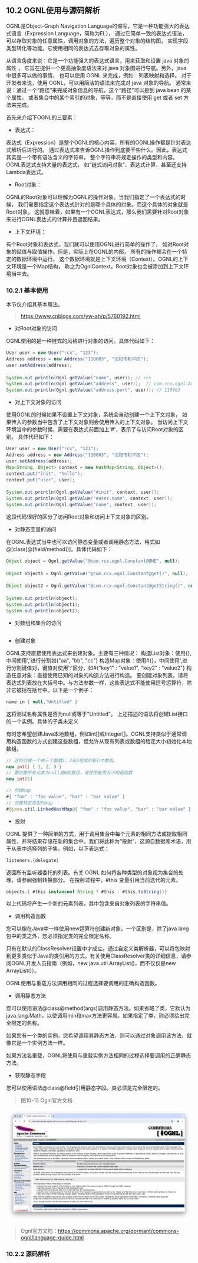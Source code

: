 ## 10.2 OGNL使用与源码解析

OGNL是Object-Graph Navigation Language的缩写，它是一种功能强大的表达式语言（Expression Language，简称为EL），
通过它简单一致的表达式语法，可以存取对象的任意属性，调用对象的方法，遍历整个对象的结构图，
实现字段类型转化等功能。它使用相同的表达式去存取对象的属性。　　　　　　　　　　　　　　　

从语言角度来说：它是一个功能强大的表达式语言，用来获取和设置 java 对象的属性 ，
它旨在提供一个更高抽象度语法来对 java 对象图进行导航。另外，java 中很多可以做的事情，
也可以使用 OGNL 来完成，例如：列表映射和选择。
对于开发者来说，使用 OGNL，可以用简洁的语法来完成对 java 对象的导航。
通常来说：通过一个“路径”来完成对象信息的导航，这个“路径”可以是到 java bean 的某个属性，
或者集合中的某个索引的对象，等等，而不是直接使用 get 或者 set 方法来完成。


首先来介绍下OGNL的三要素：

+ 表达式：

表达式（Expression）是整个OGNL的核心内容，所有的OGNL操作都是针对表达式解析后进行的。
通过表达式来告诉OGNL操作到底要干些什么。因此，表达式其实是一个带有语法含义的字符串，
整个字符串将规定操作的类型和内容。OGNL表达式支持大量的表达式，
如“链式访问对象”、表达式计算、甚至还支持Lambda表达式。

+ Root对象：

OGNL的Root对象可以理解为OGNL的操作对象。当我们指定了一个表达式的时候，
我们需要指定这个表达式针对的是哪个具体的对象。而这个具体的对象就是Root对象，
这就意味着，如果有一个OGNL表达式，那么我们需要针对Root对象来进行OGNL表达式的计算并且返回结果。

+ 上下文环境：

有个Root对象和表达式，我们就可以使用OGNL进行简单的操作了，
如对Root对象的赋值与取值操作。但是，实际上在OGNL的内部，
所有的操作都会在一个特定的数据环境中运行。
这个数据环境就是上下文环境（Context）。OGNL的上下文环境是一个Map结构，
称之为OgnlContext。Root对象也会被添加到上下文环境当中去。

### 10.2.1 基本使用

本节仅介绍其基本用法。

> https://www.cnblogs.com/yw-ah/p/5760192.html

+ 对Root对象的访问

OGNL使用的是一种链式的风格进行对象的访问。具体代码如下：
```java
User user = new User("rcx", "123");
Address address = new Address("110003", "沈阳市和平区");
user.setAddress(address);

System.out.println(Ognl.getValue("name", user)); // rcx
System.out.println(Ognl.getValue("address", user));  // com.rcx.ognl.Address@dda25b
System.out.println(Ognl.getValue("address.port", user)); // 110003
```

+ 对上下文对象的访问

使用OGNL的时候如果不设置上下文对象，系统会自动创建一个上下文对象，
如果传入的参数当中包含了上下文对象则会使用传入的上下文对象。
当访问上下文环境当中的参数时候，需要在表达式前面加上'#'，表示了与访问Root对象的区别。
具体代码如下：
```java
User user = new User("rcx", "123");
Address address = new Address("110003", "沈阳市和平区");
user.setAddress(address);
Map<String, Object> context = new HashMap<String, Object>();
context.put("init", "hello");
context.put("user", user);

System.out.println(Ognl.getValue("#init", context, user));
System.out.println(Ognl.getValue("#user.name", context, user));
System.out.println(Ognl.getValue("name", context, user));
```
这段代码很好的区分了访问Root对象和访问上下文对象的区别。

+ 对静态变量的访问

在OGNL表达式当中也可以访问静态变量或者调用静态方法，格式如@[class]@[field/method()]。具体代码如下：
```java
Object object = Ognl.getValue("@com.rcx.ognl.Constant@ONE", null);
            
Object object1 = Ognl.getValue("@com.rcx.ognl.Constant@get()", null);
            
Object object2 = Ognl.getValue("@com.rcx.ognl.Constant@getString()", null);
            
System.out.println(object);
System.out.println(object1);
System.out.println(object2);
```

+ 对数组和集合的访问
```java

```

+ 创建对象

OGNL支持直接使用表达式来创建对象。主要有三种情况：
构造List对象：使用{},中间使用','进行分割如{"aa", "bb", "cc"}
构造Map对象：使用#{}，中间使用',进行分割键值对，键值对使用':'区分，如#{"key1" : "value1", "key2" : "value2"}
构造任意对象：直接使用已知的对象的构造方法进行构造。
要创建对象列表，请将表达式列表放在大括号中。与方法参数一样，这些表达式不能使用逗号运算符，除非它被括在括号中。以下是一个例子：
```java
name in { null,"Untitled" }
```
这将测试名称属性是否为null或等于"Untitled"。
上述描述的语法将创建List接口的一个实例。具体的子类未定义

有时您希望创建Java本地数组，例如int[]或Integer[]。OGNL支持类似于通常调用构造函数的方式创建这些数组，但允许从现有列表或数组的给定大小初始化本地数组。
```java
// 这将创建一个由三个整数1、2和3组成的新int数组。
new int[] { 1, 2, 3 }
// 要创建所有元素为null或0的数组，请使用备用大小构造函数
new int[5]
```

```java
// 创建map
#{ "foo" : "foo value", "bar" : "bar value" }
// 创建特定类型的map
#@java.util.LinkedHashMap@{ "foo" : "foo value", "bar" : "bar value" }
```

+ 投射

OGNL 提供了一种简单的方式，用于调用集合中每个元素的相同方法或提取相同属性，并将结果存储在新的集合中。我们将此称为“投射”，这源自数据库术语，用于从表中选择列的子集。例如，以下表达式：
```java
listeners.{delegate}
```

返回所有监听器委托的列表。有关 OGNL 如何将各种类型的对象视为集合的处理，请参阅强制转换部分。
在投射过程中，#this 变量引用当前迭代的元素。
```java
objects.{ #this instanceof String ? #this : #this.toString()}
```
以上代码将产生一个新的元素列表，其中包含来自对象列表的字符串值。

+ 调用构造函数

您可以像在Java中一样使用new运算符创建新对象。一个区别是，除了java.lang包中的类之外，您必须指定类的完全限定名称。

只有在默认的ClassResolver设置中才成立。通过自定义类解析器，可以将包映射到更多类似于Java的类引用的方式。有关使用ClassResolver类的详细信息，请参阅OGNL开发人员指南（例如，new java.util.ArrayList()，而不仅仅是new ArrayList()）。

OGNL使用与重载方法调用相同的过程选择要调用的正确构造函数。

+ 调用静态方法

您可以使用语法@class@method(args)调用静态方法。如果省略了类，它默认为java.lang.Math，以使调用min和max方法更容易。如果指定了类，则必须给出完全限定的名称。

如果您有一个类的实例，您希望调用其静态方法，则可以通过对象调用该方法，就像它是一个实例方法一样。

如果方法名重载，OGNL将使用与重载实例方法相同的过程选择要调用的正确静态方法。

+ 获取静态字段

您可以使用语法@class@field引用静态字段。类必须是完全限定的。

> 图10-15 Ognl官方文档

![图10-15 Ognl官方文档](../../.vuepress/public/images/book/expression/img/10-15.jpg)

> Ognl官方文档：https://commons.apache.org/dormant/commons-ognl/language-guide.html



### 10.2.2 源码解析

